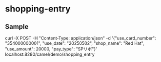 # shopping-entry
## Sample
curl -X POST -H "Content-Type: application/json" -d '{"use_card_number": "354000000001", "use_date": "20250502", "shop_name": "Red Hat", "use_amount": 20000, "pay_type": "SPリボ"}' localhost:8280/camel/demo/shopping_entry
